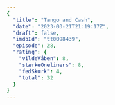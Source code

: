 ```yaml
---
{
  "title": "Tango and Cash",
  "date": "2023-03-21T21:19:17Z",
  "draft": false,
  "imdbId": "tt0098439",
  "episode": 28,
  "rating": {
    "vildeVåben": 8,
    "stærkeOneliners": 8,
    "fedSkurk": 4,
    "total": 32
  }
}
---
```


